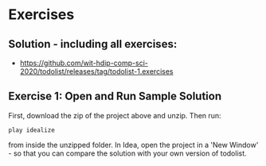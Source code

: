 # Exercises

## Solution - including all exercises:

- <https://github.com/wit-hdip-comp-sci-2020/todolist/releases/tag/todolist-1.exercises>

## Exercise 1: Open and Run Sample Solution

First, download the zip of the project above and unzip. Then run:

~~~
play idealize
~~~

from inside the unzipped folder. In Idea, open the project in a 'New Window' - so that you can compare the solution with your own version of todolist.

